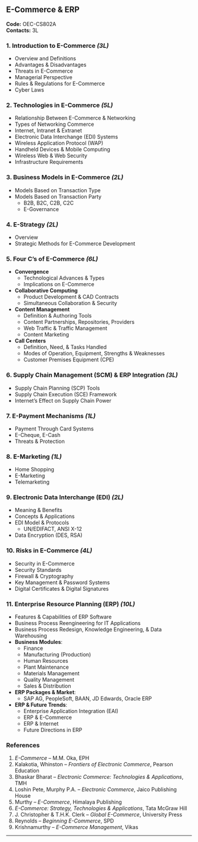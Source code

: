 
## **E-Commerce & ERP**  
**Code:** OEC-CS802A  
**Contacts:** 3L  

### **1. Introduction to E-Commerce** *(3L)*  
- Overview and Definitions  
- Advantages & Disadvantages  
- Threats in E-Commerce  
- Managerial Perspective  
- Rules & Regulations for E-Commerce  
- Cyber Laws  

### **2. Technologies in E-Commerce** *(5L)*  
- Relationship Between E-Commerce & Networking  
- Types of Networking Commerce  
- Internet, Intranet & Extranet  
- Electronic Data Interchange (EDI) Systems  
- Wireless Application Protocol (WAP)  
- Handheld Devices & Mobile Computing  
- Wireless Web & Web Security  
- Infrastructure Requirements  

### **3. Business Models in E-Commerce** *(2L)*  
- Models Based on Transaction Type  
- Models Based on Transaction Party  
  - B2B, B2C, C2B, C2C  
  - E-Governance  

### **4. E-Strategy** *(2L)*  
- Overview  
- Strategic Methods for E-Commerce Development  

### **5. Four C’s of E-Commerce** *(6L)*  
- **Convergence**  
  - Technological Advances & Types  
  - Implications on E-Commerce  
- **Collaborative Computing**  
  - Product Development & CAD Contracts  
  - Simultaneous Collaboration & Security  
- **Content Management**  
  - Definition & Authoring Tools  
  - Content Partnerships, Repositories, Providers  
  - Web Traffic & Traffic Management  
  - Content Marketing  
- **Call Centers**  
  - Definition, Need, & Tasks Handled  
  - Modes of Operation, Equipment, Strengths & Weaknesses  
  - Customer Premises Equipment (CPE)  

### **6. Supply Chain Management (SCM) & ERP Integration** *(3L)*  
- Supply Chain Planning (SCP) Tools  
- Supply Chain Execution (SCE) Framework  
- Internet’s Effect on Supply Chain Power  

### **7. E-Payment Mechanisms** *(1L)*  
- Payment Through Card Systems  
- E-Cheque, E-Cash  
- Threats & Protection  

### **8. E-Marketing** *(1L)*  
- Home Shopping  
- E-Marketing  
- Telemarketing  

### **9. Electronic Data Interchange (EDI)** *(2L)*  
- Meaning & Benefits  
- Concepts & Applications  
- EDI Model & Protocols  
  - UN/EDIFACT, ANSI X-12  
- Data Encryption (DES, RSA)  

### **10. Risks in E-Commerce** *(4L)*  
- Security in E-Commerce  
- Security Standards  
- Firewall & Cryptography  
- Key Management & Password Systems  
- Digital Certificates & Digital Signatures  

### **11. Enterprise Resource Planning (ERP)** *(10L)*  
- Features & Capabilities of ERP Software  
- Business Process Reengineering for IT Applications  
- Business Process Redesign, Knowledge Engineering, & Data Warehousing  
- **Business Modules**:  
  - Finance  
  - Manufacturing (Production)  
  - Human Resources  
  - Plant Maintenance  
  - Materials Management  
  - Quality Management  
  - Sales & Distribution  
- **ERP Packages & Market**:  
  - SAP AG, PeopleSoft, BAAN, JD Edwards, Oracle ERP  
- **ERP & Future Trends**:  
  - Enterprise Application Integration (EAI)  
  - ERP & E-Commerce  
  - ERP & Internet  
  - Future Directions in ERP  

### **References**  
1. *E-Commerce* – M.M. Oka, EPH  
2. Kalakotia, Whinston – *Frontiers of Electronic Commerce*, Pearson Education  
3. Bhaskar Bharat – *Electronic Commerce: Technologies & Applications*, TMH  
4. Loshin Pete, Murphy P.A. – *Electronic Commerce*, Jaico Publishing House  
5. Murthy – *E-Commerce*, Himalaya Publishing  
6. *E-Commerce: Strategy, Technologies & Applications*, Tata McGraw Hill  
7. J. Christopher & T.H.K. Clerk – *Global E-Commerce*, University Press  
8. Reynolds – *Beginning E-Commerce*, SPD  
9. Krishnamurthy – *E-Commerce Management*, Vikas  

---
